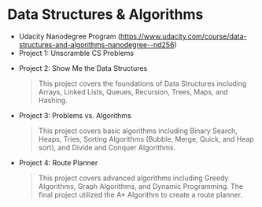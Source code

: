 # Data Structures & Algorithms
  - Udacity Nanodegree Program (https://www.udacity.com/course/data-structures-and-algorithms-nanodegree--nd256)
  - Project 1: Unscramble CS Problems
    >
  - Project 2: Show Me the Data Structures
    >This project covers the foundations of Data Structures including Arrays, Linked Lists, Queues, Recursion, Trees, Maps, and Hashing.
  - Project 3: Problems vs. Algorithms
    >This project covers basic algorithms including Binary Search, Heaps, Tries, Sorting Algorithms (Bubble, Merge, Quick, and Heap sort), and Divide and Conquer Algorithms.
  - Project 4: Route Planner
    >This project covers advanced algorithms including Greedy Algorithms, Graph Algorithms, and Dynamic Programming. The final project utilized the A* Algorithm to create a route planner.
